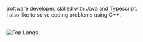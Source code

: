 

<br/>
Software developer, skilled with Java and Typescript.
<br/>
I also like to solve coding problems using C++.
<br/>
<br/>

![Top Langs](https://github-readme-stats-sigma-five.vercel.app/api/top-langs/?username=joaogabrielferr&hide=jupyter%20notebook,css,scss&show_icons=true&theme=radical&layout=compact)

